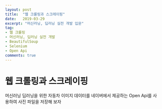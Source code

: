 ```yaml
---
layout: post
title:  "웹 크롤링과 스크레이핑"
date:   2019-03-29
excerpt: "머신러닝, 딥러닝 실전 개발 입문"
tag:
- 웹 크롤링
- 머신러닝, 딥러닝 실전 개발
- BeautifulSoup
- Selenium
- Open Api
comments: true
---
```


<h1>웹 크롤링과 스크레이핑 </h1>
<p>머신러닝 딥러닝을 위한 자동차 이미지 데이터를 네이버에서 제공하는 Open Api를 사용하여 사진 파일을 저장해 보자</p>
